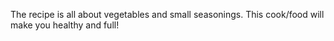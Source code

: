 The recipe is all about vegetables and small seasonings. This cook/food will make you healthy and full!